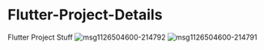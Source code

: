 # Flutter-Project-Details
Flutter Project Stuff
![msg1126504600-214792](https://github.com/Hamed2023Ahmadi/Flutter-Project-Details/assets/132391493/d2c9fc79-0312-47a5-8292-f564459adb18)
![msg1126504600-214791](https://github.com/Hamed2023Ahmadi/Flutter-Project-Details/assets/132391493/97f23fb4-a745-4a68-80a0-1a73af24131b)
